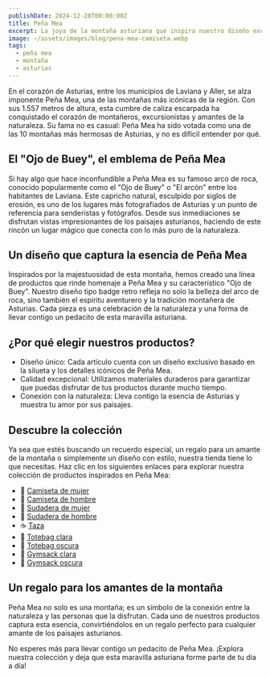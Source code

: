 ```yaml
---
publishDate: 2024-12-28T00:00:00Z
title: Peña Mea
excerpt: La joya de la montaña asturiana que inspira nuestro diseño exclusivo
image: ~/assets/images/blog/pena-mea-camiseta.webp
tags:
  - peña mea
  - montaña
  - asturias
---
```


En el corazón de Asturias, entre los municipios de Laviana y Aller, se alza imponente Peña Mea, una de las montañas más icónicas de la región. Con sus 1.557 metros de altura, esta cumbre de caliza escarpada ha conquistado el corazón de montañeros, excursionistas y amantes de la naturaleza. Su fama no es casual: Peña Mea ha sido votada como una de las 10 montañas más hermosas de Asturias, y no es difícil entender por qué.

## El "Ojo de Buey", el emblema de Peña Mea

Si hay algo que hace inconfundible a Peña Mea es su famoso arco de roca, conocido popularmente como el "Ojo de Buey" o "El arcón" entre los habitantes de Laviana. Este capricho natural, esculpido por siglos de erosión, es uno de los lugares más fotografiados de Asturias y un punto de referencia para senderistas y fotógrafos. Desde sus inmediaciones se disfrutan vistas impresionantes de los paisajes asturianos, haciendo de este rincón un lugar mágico que conecta con lo más puro de la naturaleza.

## Un diseño que captura la esencia de Peña Mea

Inspirados por la majestuosidad de esta montaña, hemos creado una línea de productos que rinde homenaje a Peña Mea y su característico "Ojo de Buey". Nuestro diseño tipo badge retro refleja no solo la belleza del arco de roca, sino también el espíritu aventurero y la tradición montañera de Asturias. Cada pieza es una celebración de la naturaleza y una forma de llevar contigo un pedacito de esta maravilla asturiana.

## ¿Por qué elegir nuestros productos?

- Diseño único: Cada artículo cuenta con un diseño exclusivo basado en la silueta y los detalles icónicos de Peña Mea.
- Calidad excepcional: Utilizamos materiales duraderos para garantizar que puedas disfrutar de tus productos durante mucho tiempo.
- Conexión con la naturaleza: Lleva contigo la esencia de Asturias y muestra tu amor por sus paisajes.

## Descubre la colección

Ya sea que estés buscando un recuerdo especial, un regalo para un amante de la montaña o simplemente un diseño con estilo, nuestra tienda tiene lo que necesitas. Haz clic en los siguientes enlaces para explorar nuestra colección de productos inspirados en Peña Mea:

- 👕 <a href="https://www.latostadora.com/web/pena-mea/18066743" title="Ir a los productos de la colección Peña Mea">Camiseta de mujer</a>
- 👕 <a href="https://www.latostadora.com/web/pena-mea/18066703" title="Ir a los productos de la colección Peña Mea">Camiseta de hombre</a>
- 👕 <a href="https://www.latostadora.com/web/pena-mea/18066764" title="Ir a los productos de la colección Peña Mea">Sudadera de mujer</a>
- 👕 <a href="https://www.latostadora.com/web/pena-mea/18066777" title="Ir a los productos de la colección Peña Mea">Sudadera de hombre</a>
- ☕ <a href="https://www.latostadora.com/web/diseno-4489990/18066841" title="Ir a los productos de la colección Peña Mea">Taza</a>
- 👜 <a href="https://www.latostadora.com/web/diseno-4489990/18066857" title="Ir a los productos de la colección Peña Mea">Totebag clara</a>
- 👜 <a href="https://www.latostadora.com/web/pena-mea/18066861" title="Ir a los productos de la colección Peña Mea">Totebag oscura</a>
- 🎒 <a href="https://www.latostadora.com/web/diseno-4489990/18066863" title="Ir a los productos de la colección Peña Mea">Gymsack clara</a>
- 🎒 <a href="https://www.latostadora.com/web/pena-mea/18066871" title="Ir a los productos de la colección Peña Mea">Gymsack oscura</a>

## Un regalo para los amantes de la montaña

Peña Mea no solo es una montaña; es un símbolo de la conexión entre la naturaleza y las personas que la disfrutan. Cada uno de nuestros productos captura esta esencia, convirtiéndolos en un regalo perfecto para cualquier amante de los paisajes asturianos.

No esperes más para llevar contigo un pedacito de Peña Mea. ¡Explora nuestra colección y deja que esta maravilla asturiana forme parte de tu día a día!
